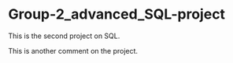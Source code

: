 # Group-2_advanced_SQL-project
This is the second project on SQL.

This is another comment on the project.
